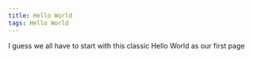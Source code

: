 ```yaml
---
title: Hello World
tags: Hello World
---
```


I guess we all have to start with this classic Hello World as our first page